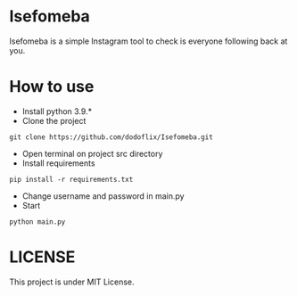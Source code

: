 # Isefomeba
Isefomeba is a simple Instagram tool to check is everyone following back at you.

# How to use
- Install python 3.9.*
- Clone the project
```
git clone https://github.com/dodoflix/Isefomeba.git
```
- Open terminal on project src directory
- Install requirements
```
pip install -r requirements.txt
```
- Change username and password in main.py
- Start
```
python main.py
```
# LICENSE
This project is under MIT License.